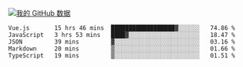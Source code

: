[![我的 GitHub 数据](https://github-readme-stats.vercel.app/api?username=unbrain&?theme=dark)]()

<!--START_SECTION:waka-->
```text
Vue.js       15 hrs 46 mins  ██████████████████▓░░░░░░   74.86 % 
JavaScript   3 hrs 53 mins   ████▓░░░░░░░░░░░░░░░░░░░░   18.47 % 
JSON         39 mins         ▓░░░░░░░░░░░░░░░░░░░░░░░░   03.16 % 
Markdown     20 mins         ▒░░░░░░░░░░░░░░░░░░░░░░░░   01.66 % 
TypeScript   19 mins         ▒░░░░░░░░░░░░░░░░░░░░░░░░   01.51 % 
```
<!--END_SECTION:waka-->
